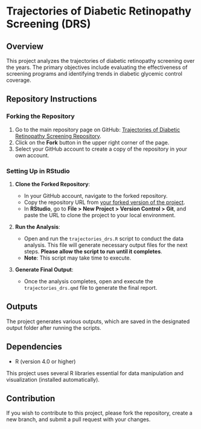 # Trajectories of Diabetic Retinopathy Screening (DRS)

## Overview

This project analyzes the trajectories of diabetic retinopathy screening over the years. The primary objectives include evaluating the effectiveness of screening programs and identifying trends in diabetic glycemic control coverage.

## Repository Instructions

### Forking the Repository

1. Go to the main repository page on GitHub: [Trajectories of Diabetic Retinopathy Screening Repository](https://github.com/Rolo-Silva/dr_lcta.git).
2. Click on the **Fork** button in the upper right corner of the page.
3. Select your GitHub account to create a copy of the repository in your own account.

### Setting Up in RStudio

1. **Clone the Forked Repository**:
   - In your GitHub account, navigate to the forked repository.
   - Copy the repository URL from [your forked version of the project](https://github.com/Rolo-Silva/dr_lcta.git).
   - In **RStudio**, go to **File > New Project > Version Control > Git**, and paste the URL to clone the project to your local environment.

2. **Run the Analysis**:
   - Open and run the `trajectories_drs.R` script to conduct the data analysis. This file will generate necessary output files for the next steps. **Please allow the script to run until it completes**.
   - **Note**: This script may take time to execute.

3. **Generate Final Output**:
   - Once the analysis completes, open and execute the `trajectories_drs.qmd` file to generate the final report.

## Outputs

The project generates various outputs, which are saved in the designated output folder after running the scripts.

## Dependencies

- R (version 4.0 or higher)

This project uses several R libraries essential for data manipulation and visualization (installed automatically).

## Contribution

If you wish to contribute to this project, please fork the repository, create a new branch, and submit a pull request with your changes.


